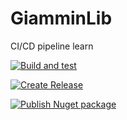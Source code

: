 # GiamminLib

CI/CD pipeline learn

[![Build and test](https://github.com/giammin/GiamminLib/actions/workflows/build.yml/badge.svg)](https://github.com/giammin/GiamminLib/actions/workflows/build.yml)

[![Create Release](https://github.com/giammin/GiamminLib/actions/workflows/github-release.yml/badge.svg)](https://github.com/giammin/GiamminLib/actions/workflows/github-release.yml)

[![Publish Nuget package](https://github.com/giammin/GiamminLib/actions/workflows/nuget-package.yml/badge.svg)](https://github.com/giammin/GiamminLib/actions/workflows/nuget-package.yml)
